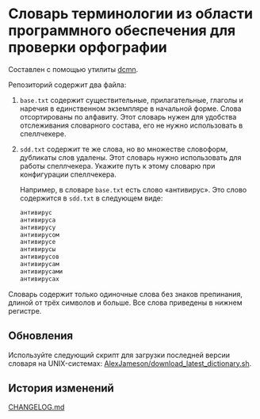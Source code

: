 # Словарь терминологии из области программного обеспечения для проверки орфографии

Составлен с помощью утилиты [dcmn](https://github.com/AlexJameson/dcmn).

Репозиторий содержит два файла:

1. `base.txt` содержит существительные, прилагательные, глаголы и наречия в единственном экземпляре в начальной форме. Слова отсортированы по алфавиту. Этот словарь нужен для удобства отслеживания словарного состава, его не нужно использовать в спеллчекере.

1. `sdd.txt` содержит те же слова, но во множестве словоформ, дубликаты слов удалены. Этот словарь нужно использовать для работы спеллчекера. Укажите путь к этому словарю при конфигурации спеллчекера.

    Например, в словаре `base.txt` есть слово «антивирус». Это слово содержится в `sdd.txt` в следующем виде:

    ```txt
    антивирус
    антивируса
    антивирусу
    антивирусом
    антивирусе
    антивирусы
    антивирусов
    антивирусам
    антивирусами
    антивирусах
    ```

Словарь содержит только одиночные слова без знаков препинания, длиной от трёх символов и больше. Все слова приведены в нижнем регистре.

## Обновления

Используйте следующий скрипт для загрузки последней версии словаря на UNIX-системах: [AlexJameson/download_latest_dictionary.sh](https://gist.github.com/AlexJameson/f2aa27071e305386bef86363135d20e1).

## История изменений

[CHANGELOG.md](CHANGELOG.md)
